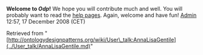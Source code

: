 __Welcome to _Odp_!__ We hope you will contribute much and well. 
You will probably want to read the [help pages](http://ontologydesignpatterns.org/wiki/Help:Contents "Help:Contents"). Again, welcome and have fun! [Admin](http://ontologydesignpatterns.org/wiki/index.php?title=User:Admin&action=edit&redlink=1 "User:Admin (not yet written)") 12:57, 17 December 2008 (CET)





Retrieved from "[http://ontologydesignpatterns.org/wiki/User\_talk:AnnaLisaGentile](../User_talk/AnnaLisaGentile.md)"